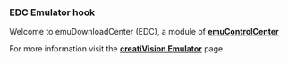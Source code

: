 ### EDC Emulator hook

Welcome to emuDownloadCenter (EDC), a module of [**emuControlCenter**](https://github.com/PhoenixInteractiveNL/emuControlCenter/wiki/)

For more information visit the [**creatiVision Emulator**](https://github.com/PhoenixInteractiveNL/emuDownloadCenter/wiki/Emulator-creativision#menu) page.

